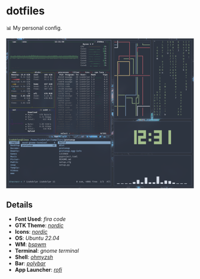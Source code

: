 # dotfiles

📊 My personal config.

<img src="assets/desktop.png">

## Details

- **Font Used**: *fira code*
- **GTK Theme**: *[nordic](https://github.com/EliverLara/Nordic)*
- **Icons**: *[nordic](https://github.com/EliverLara/Nordic)*
- **OS**: *Ubuntu 22.04*
- **WM**: *[bspwm](https://github.com/baskerville/bspwm)*
- **Terminal**: *gnome terminal*
- **Shell**: *[ohmyzsh](https://github.com/ohmyzsh/ohmyzsh)*
- **Bar**: *[polybar](https://github.com/polybar/polybar)*
- **App Launcher**: *[rofi](https://github.com/davatorium/rofi)*
